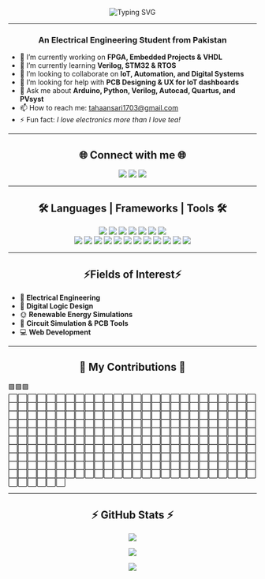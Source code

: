 <p align="center">
  <img src="https://readme-typing-svg.demolab.com?font=Fira+Code&weight=500&size=28&pause=1000&color=00BFFF&center=true&vCenter=true&width=500&lines=Hey+%F0%9F%91%8B%2C+I'm+Muhammad+Taha!" alt="Typing SVG" />
</p>

--- 

<h3 align="center">An Electrical Engineering Student from Pakistan</h3>

- 🔭 I’m currently working on **FPGA, Embedded Projects & VHDL**
- 🌱 I’m currently learning **Verilog, STM32 & RTOS**
- 👯 I’m looking to collaborate on **IoT, Automation, and Digital Systems**
- 🤝 I’m looking for help with **PCB Designing & UX for IoT dashboards**
- 💬 Ask me about **Arduino, Python, Verilog, Autocad, Quartus, and PVsyst**
- 📫 How to reach me: [tahaansari1703@gmail.com](tahaansari1703@gmail.com)
- ⚡ Fun fact: *I love electronics more than I love tea!*

---

<h2 align="center">🌐 Connect with me 🌐</h2>

<p align="center">
  <a href="https://www.linkedin.com/in/YOUR_LINK" target="_blank"><img src="https://img.shields.io/badge/LinkedIn-0077B5?style=for-the-badge&logo=linkedin&logoColor=white"/></a>
  <a href="https://www.facebook.com/YOUR_LINK" target="_blank"><img src="https://img.shields.io/badge/Facebook-1877F2?style=for-the-badge&logo=facebook&logoColor=white"/></a>
  <a href="https://www.instagram.com/YOUR_LINK" target="_blank"><img src="https://img.shields.io/badge/Instagram-E4405F?style=for-the-badge&logo=instagram&logoColor=white"/></a>
</p>

---

<h2 align="center">🛠️ Languages | Frameworks | Tools 🛠️</h2>

<p align="center">
  <!-- Languages -->
  <img src="https://img.shields.io/badge/Verilog-000000?style=for-the-badge&logo=verilog&logoColor=white"/>
  <img src="https://img.shields.io/badge/Python-3776AB?style=for-the-badge&logo=python&logoColor=white"/>
  <img src="https://img.shields.io/badge/C++-00599C?style=for-the-badge&logo=cplusplus&logoColor=white"/>
  <img src="https://img.shields.io/badge/HTML5-E34F26?style=for-the-badge&logo=html5&logoColor=white"/>
  <img src="https://img.shields.io/badge/CSS3-1572B6?style=for-the-badge&logo=css3&logoColor=white"/>
  <img src="https://img.shields.io/badge/JavaScript-F7DF1E?style=for-the-badge&logo=javascript&logoColor=black"/>
  <img src="https://img.shields.io/badge/React-20232A?style=for-the-badge&logo=react&logoColor=61DAFB"/>

  <!-- Software Tools -->
  <br />
  <img src="https://img.shields.io/badge/ModelSim-003B6F?style=for-the-badge&logo=mentor&logoColor=white"/>
  <img src="https://img.shields.io/badge/Quartus-007ACC?style=for-the-badge&logo=quartus&logoColor=white"/>
  <img src="https://img.shields.io/badge/MATLAB-ff6600?style=for-the-badge&logo=mathworks&logoColor=white"/>
  <img src="https://img.shields.io/badge/AutoCAD-E60000?style=for-the-badge&logo=autodesk&logoColor=white"/>
  <img src="https://img.shields.io/badge/SketchUp-005F9E?style=for-the-badge&logo=sketchup&logoColor=white"/>
  <img src="https://img.shields.io/badge/Multisim-003865?style=for-the-badge&logo=ni&logoColor=white"/>
  <img src="https://img.shields.io/badge/PVSyst-004B8D?style=for-the-badge&logo=pvsyst&logoColor=white"/>
  <img src="https://img.shields.io/badge/HelioScope-00796B?style=for-the-badge&logo=helioscope&logoColor=white"/>
  <img src="https://img.shields.io/badge/Arduino-00979D?style=for-the-badge&logo=arduino&logoColor=white"/>
  <img src="https://img.shields.io/badge/Kali_Linux-557C94?style=for-the-badge&logo=kali-linux&logoColor=white"/>
  <img src="https://img.shields.io/badge/GitHub-181717?style=for-the-badge&logo=github&logoColor=white"/>
  <img src="https://img.shields.io/badge/Scratch-FFA500?style=for-the-badge&logo=scratch&logoColor=white"/>
</p>

---

<h2 align="center">⚡Fields of Interest⚡</h2>

- 🧠 **Electrical Engineering**
- 🔩 **Digital Logic Design**
- 🌞 **Renewable Energy Simulations**
- 🔌 **Circuit Simulation & PCB Tools**
- 💻 **Web Development**

---

<h2 align="center">🐍 My Contributions 🐍</h2>

<p align="left" size="small">
🟪🟪🟪⬜⬜⬜⬜⬜⬜⬜⬜⬜⬜⬜⬜⬜⬜⬜⬜⬜⬜⬜⬜⬜⬜⬜⬜⬜⬜⬜⬜⬜⬜⬜⬜⬜⬜⬜⬜⬜⬜⬜⬜⬜⬜⬜⬜⬜⬜⬜⬜⬜⬜⬜⬜⬜⬜⬜⬜⬜⬜⬜⬜⬜⬜⬜⬜⬜⬜⬜⬜⬜⬜⬜⬜⬜⬜⬜⬜⬜⬜⬜⬜⬜⬜⬜⬜⬜⬜⬜⬜⬜⬜⬜⬜⬜⬜⬜⬜⬜⬜⬜⬜⬜⬜⬜⬜⬜⬜⬜⬜⬜⬜⬜⬜⬜⬜⬜⬜⬜⬜⬜⬜⬜⬜⬜⬜⬜⬜⬜⬜⬜⬜⬜⬜⬜⬜⬜⬜⬜⬜⬜⬜⬜⬜⬜⬜⬜⬜⬜⬜⬜⬜⬜⬜⬜⬜⬜⬜⬜⬜⬜⬜⬜⬜⬜⬜⬜⬜⬜⬜⬜⬜⬜⬜⬜⬜⬜⬜⬜⬜⬜⬜⬜⬜⬜⬜⬜⬜⬜⬜⬜⬜⬜⬜⬜⬜⬜⬜⬜⬜⬜⬜⬜⬜⬜⬜⬜⬜⬜⬜⬜⬜⬜⬜⬜⬜⬜⬜⬜⬜⬜⬜⬜⬜⬜⬜⬜⬜⬜⬜⬜⬜⬜⬜⬜⬜⬜⬜⬜⬜⬜⬜⬜⬜⬜⬜⬜⬜⬜⬜⬜⬜⬜⬜⬜⬜⬜⬜⬜⬜⬜⬜⬜⬜⬜⬜⬜⬜
</p>

---

<h2 align="center">⚡ GitHub Stats ⚡</h2>

<p align="center">
  <img src="https://github-readme-stats.vercel.app/api/top-langs/?username=Muhammad-Taha-Ansari&layout=compact&theme=tokyonight&langs_count=6&hide=java,shell" />
</p>

<p align="center">
  <img src="https://github-readme-stats.vercel.app/api?username=Muhammad-Taha-Ansari&show_icons=true&theme=tokyonight&count_private=true" />
</p>

<p align="center">
  <img src="https://github-readme-streak-stats.herokuapp.com/?user=Muhammad-Taha-Ansari&theme=tokyonight" />
</p>
